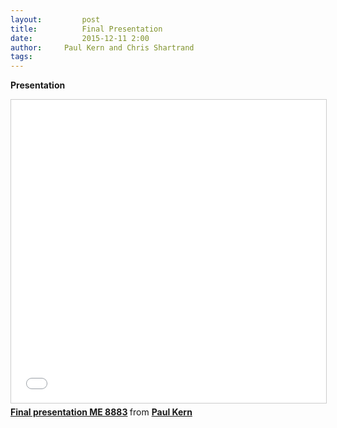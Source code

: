 ```yaml
---
layout:     	post
title:      	Final Presentation
date:       	2015-12-11 2:00
author:     Paul Kern and Chris Shartrand
tags:         
---
```

<!-- Start Writing Below in Markdown -->

**Presentation**

<iframe src="//www.slideshare.net/slideshow/embed_code/key/BWgEHu8PkIhfvX" width="595" height="485" frameborder="0" marginwidth="0" marginheight="0" scrolling="no" style="border:1px solid #CCC; border-width:1px; margin-bottom:5px; max-width: 100%;" allowfullscreen> </iframe> <div style="margin-bottom:5px"> <strong> <a href="//www.slideshare.net/secret/BWgEHu8PkIhfvX" title="Final presentation ME 8883" target="_blank">Final presentation ME 8883</a> </strong> from <strong><a href="//www.slideshare.net/PaulKern1" target="_blank">Paul Kern</a></strong> </div>